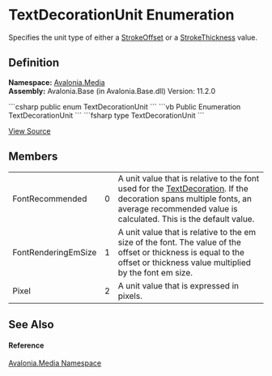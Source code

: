 # TextDecorationUnit Enumeration


Specifies the unit type of either a <a href="P_Avalonia_Media_TextDecoration_StrokeOffset">StrokeOffset</a> or a <a href="P_Avalonia_Media_TextDecoration_StrokeThickness">StrokeThickness</a> value.



## Definition
**Namespace:** <a href="N_Avalonia_Media">Avalonia.Media</a>  
**Assembly:** Avalonia.Base (in Avalonia.Base.dll) Version: 11.2.0

<Tabs groupId="api-code-preview">
<TabItem value="csharp" label="C#">
```csharp
public enum TextDecorationUnit
```
</TabItem>
<TabItem value="vb" label="VB">
```vb
Public Enumeration TextDecorationUnit
```
</TabItem>
<TabItem value="fsharp" label="F#">
```fsharp
type TextDecorationUnit
```
</TabItem>
</Tabs>



<a href="https://github.com/AvaloniaUI/Avalonia/tree/master/src/Avalonia.Base/Media/TextDecorationUnit.cs" title="View the source code">View Source</a>



## Members
<table>
<tr>
<td>FontRecommended</td>
<td>0</td>
<td>A unit value that is relative to the font used for the <a href="T_Avalonia_Media_TextDecoration">TextDecoration</a>. If the decoration spans multiple fonts, an average recommended value is calculated. This is the default value.</td>
</tr>
<tr>
<td>FontRenderingEmSize</td>
<td>1</td>
<td>A unit value that is relative to the em size of the font. The value of the offset or thickness is equal to the offset or thickness value multiplied by the font em size.</td>
</tr>
<tr>
<td>Pixel</td>
<td>2</td>
<td>A unit value that is expressed in pixels.</td>
</tr>
</table>

## See Also


#### Reference
<a href="N_Avalonia_Media">Avalonia.Media Namespace</a>  
